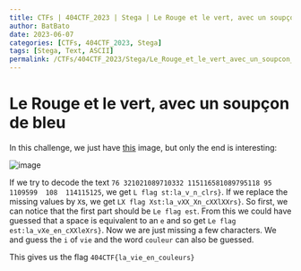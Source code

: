 ```yaml
---
title: CTFs | 404CTF_2023 | Stega | Le Rouge et le vert, avec un soupçon de bleu
author: BatBato
date: 2023-06-07
categories: [CTFs, 404CTF_2023, Stega]
tags: [Stega, Text, ASCII]
permalink: /CTFs/404CTF_2023/Stega/Le_Rouge_et_le_vert_avec_un_soupcon_de_bleu
---
```


# Le Rouge et le vert, avec un soupçon de bleu

In this challenge, we just have [this](https://github.com/Nouman404/nouman404.github.io/blob/main/_posts/CTFs/404CTF_2023/Stega/Rouge_Vert_Bleu.jpg) image, but only the end is interesting:

![image](https://github.com/Nouman404/nouman404.github.io/assets/73934639/b67f0484-3171-4089-8aee-8145ad9ca733)

If we try to decode the text `76 321021089710332 115116581089795118 95 1109599  108  114115125`, we get `L flag st:la_v_n_clrs}`. If we replace the missing values by `X`s, we get `LX flag Xst:la_vXX_Xn_cXXlXXrs}`. So first, we can notice that the first part should be `Le flag est`. From this we could have guessed that a space is equivalent to an `e` and so get `Le flag est:la_vXe_en_cXXleXrs}`.
Now we are just missing a few characters. We and guess the `i` of  `vie` and the word `couleur` can also be guessed.

This gives us the flag `404CTF{la_vie_en_couleurs}`
